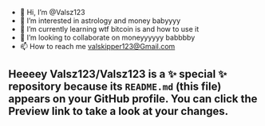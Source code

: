 - 👋 Hi, I’m @Valsz123
- 👀 I’m interested in astrology and money babyyyy
- 🌱 I’m currently learning wtf bitcoin is and how to use it
- 💞️ I’m looking to collaborate on moneyyyyyy babbbby
- 📫 How to reach me valskipper123@Gmail.com

Heeeey Valsz123/Valsz123 is a ✨ special ✨ repository because its `README.md` (this file) appears on your GitHub profile.
You can click the Preview link to take a look at your changes.
---

